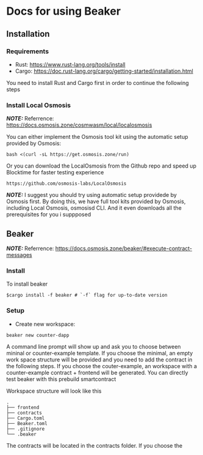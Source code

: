 # Docs for using Beaker 

## Installation 
### Requirements 
- Rust: https://www.rust-lang.org/tools/install
- Cargo: https://doc.rust-lang.org/cargo/getting-started/installation.html

You need to install Rust and Cargo first in order to continue the following steps 

### Install Local Osmosis 
**_NOTE:_** Referrence: https://docs.osmosis.zone/cosmwasm/local/localosmosis

You can either implement the Osmosis tool kit using the automatic setup provided by Osmosis:
```
bash <(curl -sL https://get.osmosis.zone/run)
``` 

Or you can download the LocalOsmosis from the Github repo and speed up Blocktime for faster testing experience
```
https://github.com/osmosis-labs/LocalOsmosis
``` 

**_NOTE:_** I suggest you should try using automatic setup providede by Osmosis first. By doing this, we have full tool kits provided by Osmosis, including Local Osmosis, osmosisd CLI. And it even downloads all the prerequisites for you i suppposed 


## Beaker

**_NOTE:_** Referrence:  https://docs.osmosis.zone/beaker/#execute-contract-messages

### Install 
To install beaker
```
$cargo install -f beaker # `-f` flag for up-to-date version
```

### Setup 
- Create new workspace: 
```
beaker new counter-dapp
``` 
A command line prompt will show up and ask you to choose between mininal or counter-example template. If you choose the minimal, an empty work space structure will be provided and you need to add the contract in the following steps. If you choose the couter-example, an workspace with a counter-example contract + frontend will be generated. You can directly test beaker with this prebuild smartcontract

Workspace structure will look like this
```
.
├── frontend
├── contracts
├── Cargo.toml
├── Beaker.toml
├── .gitignore
└── .beaker
```

The contracts will be located in the contracts folder. If you choose the 